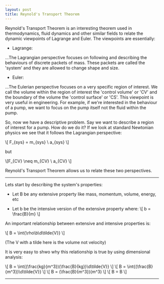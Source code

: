 ```yaml
---
layout: post
title: Reynold's Transport Theorem
---
```


Reynold's Transport Theorem is an interesting theorem used in thermodynamics, fluid dynamics and other similar fields to relate the dynamic viewpoints of Lagrange and Euler. The viewpoints are essentially:

* Lagrange:

...The Lagrangian perspective focuses on following and describing the behaviours of discrete packets of mass. These packets 
are called the 'system' and they are allowed to change shape and size.

* Euler:

...The Eulerian perspective focuses on a very specific region of interest. We call the volume within the region of interest the 'control volume' or 'CV' and the boundary of the volume the 'control surface' or 'CS'. This viewpoint is very useful in engineering. For example, if we're interested in the behaviour of a pump, we want to focus on the pump itself not the fluid within the pump.

So, now we have a descriptive problem. Say we want to describe a region of interest for a pump. How do we do it? If we look at standard Newtonian physics we see that it follows the Lagrangian perspective:

\\[ F_{sys} = m_{sys} \ a_{sys} \\]

but

\\[F_{CV} \neq m_{CV} \ a_{CV} \\]

Reynold's Transport Theorem allows us to relate these two perspectives.

---

Lets start by describing the system's properties:

* Let B be any extensive property like mass, momentum, volume, energy, etc

* Let b be the intensive version of the extensive property where:
\\[ b = \frac{B}{m} \\]

An important relationship between extensive and intensive properties is:

\\[ B = \int{\rho\b\d\tilde{V}} \\]

(The V with a tilde here is the volume not velocity)

It is very easy to shwo why this relationship is true by using dimensional analysis:

\\[ B = \int{(\frac{kg}{m^3})\(\frac{B}{kg})\d\tilde{V}} \\]
\\[ B = \int{(\frac{B}{m^3})\d\tilde{V}} \\]
\\[ B = (\frac{B}{m^3})\(m^3) \\]
\\[ B = B \\]

---
